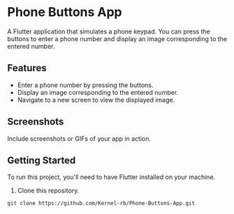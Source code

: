 # Phone Buttons App

A Flutter application that simulates a phone keypad. You can press the buttons to enter a phone number and display an image corresponding to the entered number.

## Features

- Enter a phone number by pressing the buttons.
- Display an image corresponding to the entered number.
- Navigate to a new screen to view the displayed image.

## Screenshots

Include screenshots or GIFs of your app in action.

## Getting Started

To run this project, you'll need to have Flutter installed on your machine.

1. Clone this repository.

```bash
git clone https://github.com/Kernel-rb/Phone-Buttons-App.git

